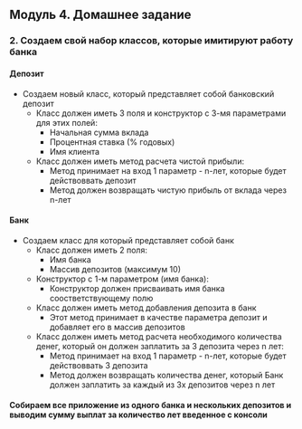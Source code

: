 ## Модуль 4. Домашнее задание

### 2. Создаем свой набор классов, которые имитируют работу банка
#### Депозит
 * Создаем новый класс, который представляет собой банковский депозит
   * Класс должен иметь 3 поля и конструктор с 3-мя параметрами для этих полей:
     * Начальная сумма вклада
     * Процентная ставка (% годовых)
     * Имя клиента
   * Класс должен иметь метод расчета чистой прибыли:
     * Метод принимает на вход 1 параметр - n-лет, которые будет действоввать депозит
     * Метод должен возвращать чистую прибыль от вклада через n-лет

#### Банк
 * Создаем класс для который представляет собой банк
   * Класс должен иметь 2 поля:
     * Имя банка
     * Массив депозитов (максимум 10)
   * Конструктор с 1-м параметром (имя банка):
     * Конструктор должен присваивать имя банка соостветствующему полю
   * Класс должен иметь метод добавления депозита в банк
     * Этот метод принимает в качестве параметра депозит и добавляет его в массив депозитов
   * Класс должен иметь метод расчета необходимого количества денег, который он должен заплатить за 3 депозита
     через n лет:
     * Метод принимает на вход 1 параметр - n-лет, которые будет действоввать 3 депозита
     * Метод должен возвращать количества денег, который Банк должен заплатить за каждый из 3х депозитов
     через n лет

#### Собираем все приложение из одного банка и нескольких депозитов и выводим сумму выплат за количество лет введенное с консоли